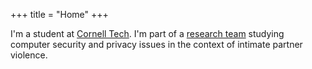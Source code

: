 +++
title = "Home"
+++
<!-- <img src="/img/self.jpg" alt="photo of sam havron" style="max-width:200px; margin: auto;"> -->
I'm a student at [Cornell Tech](https://tech.cornell.edu). I'm part of a [research team](https://www.ipvtechresearch.org/) studying computer security and privacy issues in the context of intimate partner violence. 
